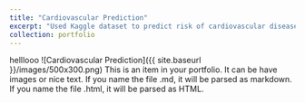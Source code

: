 ```yaml
---
title: "Cardiovascular Prediction"
excerpt: "Used Kaggle dataset to predict risk of cardiovascular disease using machine learning tools <br/><img src='/images/cardiovascularpic.jpg'>"
collection: portfolio
---
```


helllooo
![Cardiovascular Prediction]({{ site.baseurl }}/images/500x300.png)
This is an item in your portfolio. It can be have images or nice text. If you name the file .md, it will be parsed as markdown. If you name the file .html, it will be parsed as HTML. 
